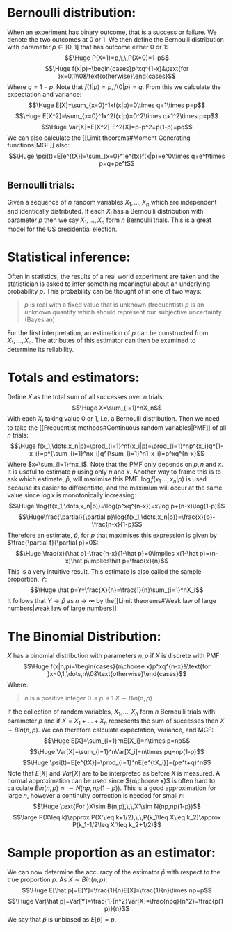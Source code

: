 # Bernoulli distribution:

When an experiment has binary outcome, that is a success or failure. We denote the two outcomes at $0$ or $1$. We then define the Bernoulli distribution with parameter $p\in[0,1]$ that has outcome either $0$ or $1$:$$\Huge P(X=1)=p,\,\,P(X=0)=1-p$$$$\Huge f(x|p)=\begin{cases}p^xq^{1-x}&\text{for }x=0,1\\0&\text{otherwise}\end{cases}$$Where $q=1-p$. Note that $f(1|p)=p,\,f(0|p)=q$. From this we calculate the expectation and variance:$$\Huge E[X]=\sum_{x=0}^1xf(x|p)=0\times q+1\times p=p$$$$\Huge E[X^2]=\sum_{x=0}^1x^2f(x|p)=0^2\times q+1^2\times p=p$$$$\Huge Var[X]=E[X^2]-E^2[X]=p-p^2=p(1-p)=pq$$We can also calculate the [[Limit theorems#Moment Generating functions|MGF]] also:$$\Huge \psi(t)=E[e^{tX}]=\sum_{x=0}^1e^{tx}f(x|p)=e^0\times q+e^t\times p=q+pe^t$$
## Bernoulli trials:
Given a sequence of $n$ random variables $X_1,\dots,X_n$ which are independent and identically distributed. If each $X_i$ has a Bernoulli distribution with parameter $p$ then we say $X_1,\dots,X_n$ form $n$ Bernoulli trials. This is a great model for the US presidential election.

# Statistical inference:

Often in statistics, the results of a real world experiment are taken and the statistician is asked to infer something meaningful about an underlying probability $p$. This probability can be thought of in one of two ways:
>$p$ is real with a fixed value that is unknown (frequentist)
>$p$ is an unknown quantity which should represent our subjective uncertainty (Bayesian)

For the first interpretation, an estimation of $p$ can be constructed from $X_1,\dots,X_n$. The attributes of this estimator can then be examined to determine its reliability.

# Totals and estimators:

Define $X$ as the total sum of all successes over $n$ trials:$$\Huge X=\sum_{i=1}^nX_n$$With each $X_i$ taking value $0$ or $1$, i.e. a Bernoulli distribution. Then we need to take the [[Frequentist methods#Continuous random variables|PMF]] of all $n$ trials:$$\Huge f(x_1,\dots,x_n|p)=\prod_{i=1}^nf(x_i|p)=\prod_{i=1}^np^{x_i}q^{1-x_i}=p^{\sum_{i=1}^nx_i}q^{\sum_{i=1}^n1-x_i}=p^xq^{n-x}$$Where $x=\sum_{i=1}^nx_i$. Note that the PMF only depends on $p,n$ and $x$. It is useful to estimate $p$ using only $n$ and $x$. Another way to frame this is to ask which estimate, $\hat p$, will maximise this PMF. $\log{f(x_1\,\dots,x_n|p)}$ is used because its easier to differentiate, and the maximum will occur at the same value since $\log x$ is monotonically increasing:$$\Huge \log{f(x_1,\dots,x_n|p)}=\log(p^xq^{n-x})=x\log p+(n-x)\log(1-p)$$$$\Huge\frac{\partial}{\partial p}\log{f(x_1,\dots,x_n|p)}=\frac{x}{p}-\frac{n-x}{1-p}$$Therefore an estimate, $\hat p$, for $p$ that maximises this expression is given by $\frac{\partial f}{\partial p}=0$:$$\Huge \frac{x}{\hat p}-\frac{n-x}{1-\hat p}=0\implies x(1-\hat p)=(n-x)\hat p\implies\hat p=\frac{x}{n}$$This is a very intuitive result. This estimate is also called the sample proportion, $Y$:$$\Huge \hat p=Y=\frac{X}{n}=\frac{1}{n}\sum_{i=1}^nX_i$$It follows that $Y\to\hat p$ as $n\to\infty$ by the[[Limit theorems#Weak law of large numbers|weak law of large numbers]] 

# The Binomial Distribution:

$X$ has a binomial distribution with parameters $n,p$ if $X$ is discrete with PMF:$$\Huge f(x|n,p)=\begin{cases}{n\choose x}p^xq^{n-x}&\text{for }x=0,1,\dots,n\\0&\text{otherwise}\end{cases}$$Where:
>$n$ is a positive integer
>$0\leq p\leq 1$
>$X\sim Bin(n,p)$

If the collection of random variables, $X_1,\dots,X_n$ form $n$ Bernoulli trials with parameter $p$ and if $X=X_1+\dots+X_n$ represents the sum of successes then $X\sim Bin(n,p)$. We can therefore calculate expectation, variance, and MGF:$$\Huge E[X]=\sum_{i=1}^nE[X_i]=n\times p=np$$$$\Huge Var[X]=\sum_{i=1}^nVar[X_i]=n\times pq=np(1-p)$$$$\Huge \psi(t)=E[e^{tX}]=\prod_{i=1}^nE[e^{tX_i}]=(pe^t+q)^n$$Note that $E[X]$ and $Var[X]$ are to be interpreted as before $X$ is measured. A normal approximation can be used since ${n\choose x}$ is often hard to calculate $Bin(n,p)\approx\sim N(np,np(1-p))$. This is a good approximation for large $n$, however a continuity correction is needed for small $n$:$$\Huge \text{For }X\sim B(n,p),\,\,X'\sim N(np,np(1-p))$$$$\large P(X\leq k)\approx P(X'\leq k+1/2),\,\,P(k_1\leq X\leq k_2)\approx P(k_1-1/2\leq X'\leq k_2+1/2)$$
# Sample proportion as an estimator:

We can now determine the accuracy of the estimator $\hat p$ with respect to the true proportion $p$. As $X\sim Bin(n,p)$:$$\Huge E[\hat p]=E[Y]=\frac{1}{n}E[X]=\frac{1}{n}\times np=p$$$$\Huge Var[\hat p]=Var[Y]=\frac{1}{n^2}Var[X]=\frac{npq}{n^2}=\frac{p(1-p)}{n}$$We say that $\hat p$ is unbiased as $E[\hat p]=p$.